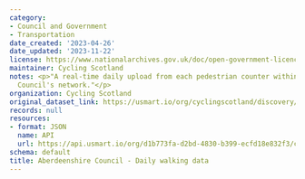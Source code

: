 ```yaml
---
category:
- Council and Government
- Transportation
date_created: '2023-04-26'
date_updated: '2023-11-22'
license: https://www.nationalarchives.gov.uk/doc/open-government-licence/version/3/
maintainer: Cycling Scotland
notes: <p>"A real-time daily upload from each pedestrian counter within Aberdeenshire
  Council's network."</p>
organization: Cycling Scotland
original_dataset_link: https://usmart.io/org/cyclingscotland/discovery/discovery-view-detail/e52cd2c9-41c5-4678-ab6c-c6aed4139bd0
records: null
resources:
- format: JSON
  name: API
  url: https://api.usmart.io/org/d1b773fa-d2bd-4830-b399-ecfd18e832f3/cfdacd28-8f4d-4296-b53c-e5ce828d9efe/1/urql
schema: default
title: Aberdeenshire Council - Daily walking data
---
```

